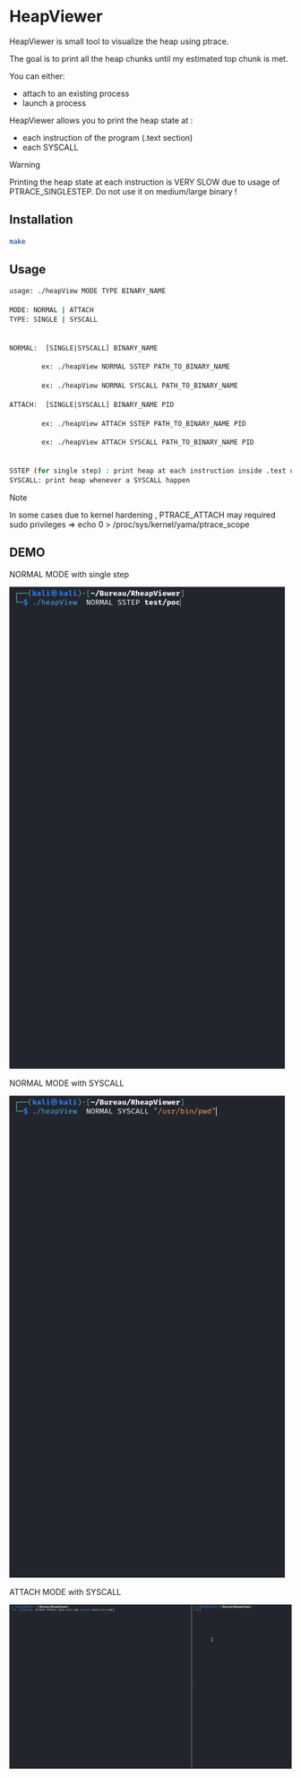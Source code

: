 # HeapViewer

HeapViewer is small tool to visualize the heap using ptrace. 

The goal is to print all the heap chunks until my estimated top chunk is met.

You can either:
- attach to an existing process 
- launch a process 

HeapViewer allows you to print the heap state at :
- each instruction of the program (.text section)
- each SYSCALL 


> [!WARNING]  
> Printing the heap state at each instruction is VERY SLOW due to usage of PTRACE_SINGLESTEP. Do not use it on medium/large binary ! 


## Installation

```bash
make
```

## Usage

```bash
usage: ./heapView MODE TYPE BINARY_NAME 

MODE: NORMAL | ATTACH 
TYPE: SINGLE | SYSCALL


NORMAL:  [SINGLE|SYSCALL] BINARY_NAME

        ex: ./heapView NORMAL SSTEP PATH_TO_BINARY_NAME

        ex: ./heapView NORMAL SYSCALL PATH_TO_BINARY_NAME

ATTACH:  [SINGLE|SYSCALL] BINARY_NAME PID

        ex: ./heapView ATTACH SSTEP PATH_TO_BINARY_NAME PID

        ex: ./heapView ATTACH SYSCALL PATH_TO_BINARY_NAME PID


SSTEP (for single step) : print heap at each instruction inside .text of the binary
SYSCALL: print heap whenever a SYSCALL happen
```

> [!NOTE]  
> In some cases due to kernel hardening , PTRACE_ATTACH may required sudo privileges => echo 0 > /proc/sys/kernel/yama/ptrace_scope


## DEMO

NORMAL MODE with single step

![normal_sstep](gif/normal_sstep.gif)

NORMAL MODE with SYSCALL

![normal_syscall](gif/normal_syscall.gif)


ATTACH MODE with SYSCALL

![attach_syscall](gif/attach_syscall.gif)
